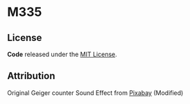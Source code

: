# M335

## License

**Code** released under the [MIT License](LICENSE).

## Attribution

Original Geiger counter Sound Effect from [Pixabay](https://pixabay.com/?utm_source=link-attribution&utm_medium=referral&utm_campaign=music&utm_content=25832) (Modified)
